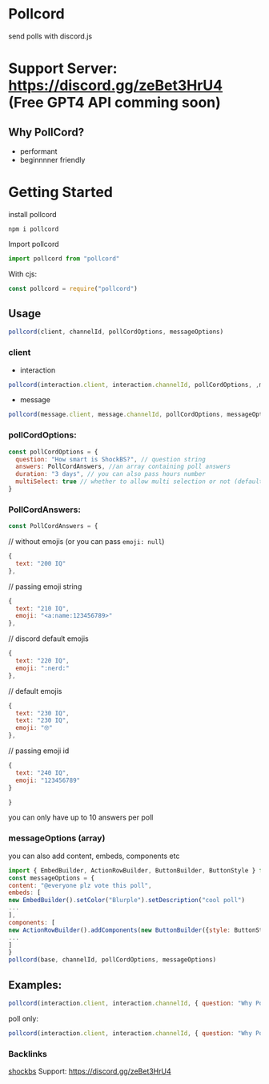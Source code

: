 # Pollcord
send polls with discord.js
# Support Server: https://discord.gg/zeBet3HrU4 (Free GPT4 API comming soon)
## Why PollCord?
- performant
- beginnnner friendly

# Getting Started
install pollcord
```
npm i pollcord
```
Import pollcord
```js
import pollcord from "pollcord"
```
With cjs:
```js
const pollcord = require("pollcord")
```
## Usage
```js
pollcord(client, channelId, pollCordOptions, messageOptions)
```
### client
- interaction
```js
pollcord(interaction.client, interaction.channelId, pollCordOptions, ,messageOptions)
```
- message
```js
pollcord(message.client, message.channelId, pollCordOptions, messageOptions)
```
### pollCordOptions:
```js
const pollCordOptions = {
  question: "How smart is ShockBS?", // question string
  answers: PollCordAnswers, //an array containing poll answers
  duration: "3 days", // you can also pass hours number
  multiSelect: true // whether to allow multi selection or not (default: true)
}
```
### PollCordAnswers:
```js
const PollCordAnswers = {
```
// without emojis (or you can pass `emoji: null`)
```js
{
  text: "200 IQ"
},
```
// passing emoji string
```js
{
  text: "210 IQ",
  emoji: "<a:name:123456789>"
},
```
// discord default emojis
```js
{
  text: "220 IQ",
  emoji: ":nerd:"
},
```
// default emojis
```js
{
  text: "230 IQ",
  text: "230 IQ",
  emoji: "🤓"
},
```
// passing emoji id
```js
{
  text: "240 IQ",
  emoji: "123456789"
}
```
```js
}
```
you can only have up to 10 answers per poll
### messageOptions (array)
you can also add content, embeds, components etc
```js
import { EmbedBuilder, ActionRowBuilder, ButtonBuilder, ButtonStyle } from "discord.js"
const messageOptions = {
content: "@everyone plz vote this poll",
embeds: [
new EmbedBuilder().setColor("Blurple").setDescription("cool poll")
...
],
components: [
new ActionRowBuilder().addComponents(new ButtonBuilder({style: ButtonStyle.Link, label: "Support", url: "https://discord.gg/zeBet3HrU4/"}))
...
]
}
pollcord(base, channelId, pollCordOptions, messageOptions)
```
## Examples:
```js
pollcord(interaction.client, interaction.channelId, { question: "Why PollCord?", answers: {{text:"Performant",emoji:"😏"}, {text:"Fully written in Typescript",emoji:"😍"}, {text: "Beginner Friendly",emoji:"😀"}}, duration: "7 days", multiSelect: true }, ,{ content: "@everyone plz vote this poll thx", embeds: [new EmbedBuilder().setColor("Blurple").setDescription("PollCord")], components: [new ActionRowBuilder().addComponents(new ButtonBuilder({style: ButtonStyle.Link, label: "Support", url: "https://discord.gg/zeBet3HrU4/"}))] })
```
poll only:
```js
pollcord(interaction.client, interaction.channelId, { question: "Why PollCord?", answers: {{text:"Performant",emoji:"😏"}, {text:"Fully written in Typescript",emoji:"😍"}, {text: "Beginner Friendly",emoji:"😀"}}, duration: "7 days" })
```
### Backlinks
[shockbs](https://shockbs.is-a.dev)
Support: https://discord.gg/zeBet3HrU4
